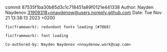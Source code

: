 commit 87535f1ba30b85d3c1c718451a89f0121e441338
Author: Nayden Naydenov <31909318+nnaydenow@users.noreply.github.com>
Date:   Tue Nov 21 13:38:13 2023 +0200

    fix(framework): redundant fonts loading (#7868)
    
    fix(framework): font loading
    
    Co-authored-by: Nayden Naydenov <nnaydenow.work@sap.com>
